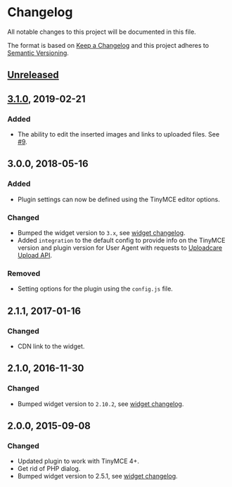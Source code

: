 # Changelog

All notable changes to this project will be documented in this file.

The format is based on [Keep a Changelog](http://keepachangelog.com/en/1.0.0/)
and this project adheres to [Semantic Versioning](http://semver.org/spec/v2.0.0.html).

## [Unreleased]

[Unreleased]: https://github.com/uploadcare/uploadcare-tinymce/compare/v3.1.0...HEAD

## [3.1.0], 2019-02-21

### Added

* The ability to edit the inserted images
  and links to uploaded files. See [#9][github-pr-9].

[3.1.0]: https://github.com/uploadcare/uploadcare-tinymce/compare/v3.0.0...v3.1.0
[github-pr-9]: https://github.com/uploadcare/uploadcare-tinymce/pull/9

## 3.0.0, 2018-05-16

### Added

* Plugin settings can now be defined using the TinyMCE editor options.

### Changed

* Bumped the widget version to `3.x`, see [widget changelog][widget-changelog].
* Added `integration` to the default config to provide info
  on the TinyMCE version and plugin version for User Agent with requests
  to [Uploadcare Upload API](https://uploadcare.com/docs/api_reference/upload/).

### Removed

* Setting options for the plugin using the `config.js` file.

## 2.1.1, 2017-01-16

### Changed

* CDN link to the widget.

## 2.1.0, 2016-11-30

### Changed

* Bumped widget version to `2.10.2`, see [widget changelog][widget-changelog].

## 2.0.0, 2015-09-08

### Changed

* Updated plugin to work with TinyMCE 4+.
* Get rid of PHP dialog.
* Bumped widget version to 2.5.1, see [widget changelog][widget-changelog].

[widget-changelog]: https://github.com/uploadcare/uploadcare-widget/blob/master/HISTORY.markdown
